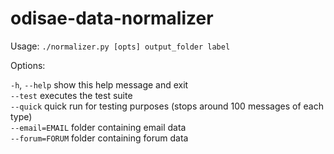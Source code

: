 odisae-data-normalizer
====================

Usage: `./normalizer.py [opts] output_folder label`

Options:

`-h`, `--help` show this help message and exit  
`--test` executes the test suite  
`--quick` quick run for testing purposes (stops around 100 messages of each type)  
`--email=EMAIL` folder containing email data  
`--forum=FORUM` folder containing forum data
